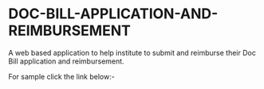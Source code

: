 # DOC-BILL-APPLICATION-AND-REIMBURSEMENT
A web based application to help institute to submit and reimburse their Doc Bill application and reimbursement.

For sample click the link below:-
    
